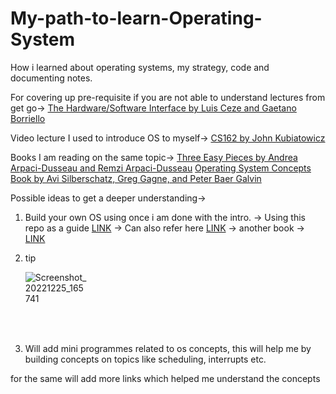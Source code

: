 # My-path-to-learn-Operating-System
How i learned about operating systems, my strategy, code and documenting notes.

For covering up pre-requisite if you are not able to understand lectures from get go-> <a href="https://www.youtube.com/playlist?list=PL0oekSefhQVJdk0hSRu6sZ2teWM740NtL">The Hardware/Software Interface by Luis Ceze and Gaetano Borriello</a>


Video lecture I used to introduce OS to myself->
<a href="https://www.youtube.com/watch?v=feAOZuID1HM&list=PLggtecHMfYHA7j2rF7nZFgnepu_uPuYws">CS162 by John Kubiatowicz</a>

Books I am reading on the same topic->
<a href="https://pages.cs.wisc.edu/~remzi/OSTEP/">Three Easy Pieces by Andrea Arpaci-Dusseau and Remzi Arpaci-Dusseau</a>
<a href="https://drive.uqu.edu.sa/_/mskhayat/files/MySubjects/2017SS%20Operating%20Systems/Abraham%20Silberschatz-Operating%20System%20Concepts%20(9th,2012_12).pdf">Operating System Concepts
Book by Avi Silberschatz, Greg Gagne, and Peter Baer Galvin</a>

 
Possible ideas to get a deeper understanding->
 1. Build your own OS using  once i am done with the intro.
    -> Using this repo as a guide <a href="https://github.com/SamyPesse/How-to-Make-a-Computer-Operating-System">LINK</a>
    -> Can also refer here  <a href="(https://www.youtube.com/playlist?list=PLHh55M_Kq4OApWScZyPl5HhgsTJS9MZ6M)">LINK</a>
    -> another book -> <a href="https://www.cs.bham.ac.uk/~exr/lectures/opsys/10_11/lectures/os-dev.pdf">LINK</a>
   
 2. tip <div style="width:100px; height:100px">![Screenshot_20221225_165741](https://user-images.githubusercontent.com/107757811/209466418-8f35f50a-e001-48de-867d-88c32fe2d743.png)</div>

 3. Will add mini programmes related to os concepts, this will help me by building concepts on topics like scheduling, interrupts etc. 
 

  for the same will add more links which helped me understand the concepts
